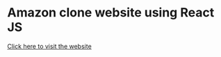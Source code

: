 <h1>Amazon clone website using React JS</h1>
<a href="https://raadhasan.github.io/Amazon_Clone/">Click here to visit the website</a>
